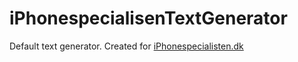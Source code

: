 # iPhonespecialisenTextGenerator
Default text generator.
Created for [iPhonespecialisten.dk](https://www.iphonespecialisten.dk/)
